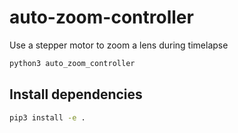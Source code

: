 # auto-zoom-controller
Use a stepper motor to zoom a lens during timelapse

```bash
python3 auto_zoom_controller
```

## Install dependencies
```bash
pip3 install -e .
```